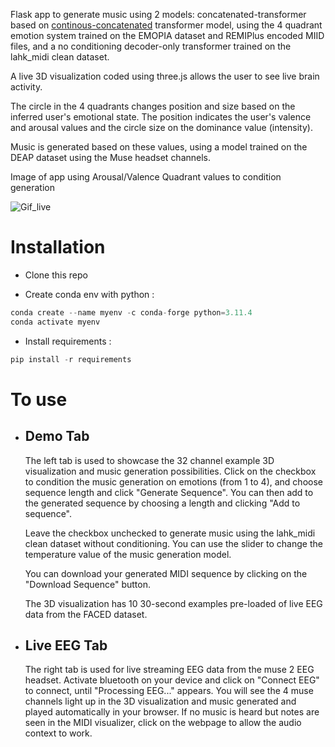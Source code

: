 Flask app to generate music using 2 models: concatenated-transformer based on [continous-concatenated](https://github.com/serkansulun/midi-emotion) transformer model, using the 4 quadrant emotion system trained on the EMOPIA dataset and REMIPlus encoded MIID files, and a no conditioning decoder-only transformer trained on the lahk_midi clean dataset.  

A live 3D visualization coded using three.js allows the user to see live brain activity. 

The circle in the 4 quadrants changes position and size based on the inferred user's emotional state. The position indicates the user's valence and arousal values and the circle size on the dominance value (intensity).

Music is generated based on these values, using a model trained on the DEAP dataset using the Muse headset channels.


Image of app using Arousal/Valence Quadrant values to condition generation

![Gif_live](docs/gif_flask_app_live.gif)



# Installation

- Clone this repo

- Create conda env with python :
``` python
conda create --name myenv -c conda-forge python=3.11.4
conda activate myenv
```
- Install requirements :

```python
pip install -r requirements
```

# To use 

- ## Demo Tab
    The left tab is used to showcase the 32 channel example 3D visualization and music generation possibilities. Click on the checkbox to condition the music generation on emotions (from 1 to 4), and choose sequence length and click "Generate Sequence". You can then add to the generated sequence by choosing a length and clicking "Add to sequence". 

    Leave the checkbox unchecked to generate music using the lahk_midi clean dataset without conditioning. You can use the slider to change the temperature value of the music generation model.

    You can download your generated MIDI sequence by clicking on the "Download Sequence" button. 

    The 3D visualization has 10 30-second examples pre-loaded of live EEG data from the FACED dataset. 

- ## Live EEG Tab

     The right tab is used for live streaming EEG data from the muse 2 EEG headset. Activate bluetooth on your device and click on "Connect EEG" to connect, until "Processing EEG..." appears. You will see the 4 muse channels light up in the 3D visualization and music generated and played automatically in your browser. If no music is heard but notes are seen in the MIDI visualizer, click on the webpage to allow the audio context to work.

    





